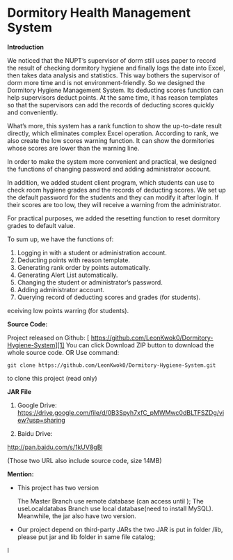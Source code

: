 # Dormitory Health Management System

**Introduction**   

We noticed that the NUPT’s supervisor of dorm still uses paper to record the result of checking dormitory hygiene and finally logs the date into Excel, then takes data analysis and statistics. This way bothers the supervisor of dorm more time and is not environment-friendly. So we designed the Dormitory Hygiene Management System. Its deducting scores function can help supervisors deduct points. At the same time, it has reason templates so that the supervisors can add the records of deducting scores quickly and conveniently.

What’s more, this system has a rank function to show the up-to-date result directly, which eliminates complex Excel operation. According to rank, we also create the low scores warning function. It can show the dormitories whose scores are lower than the warning line.

In order to make the system more convenient and practical, we designed the functions of changing password and adding administrator account.

In addition, we added student client program, which students can use to check room hygiene grades and the records of deducting scores. We set up the default password for the students and they can modify it after login. If their scores are too low, they will receive a warning from the administrator.

For practical purposes, we added the resetting function to reset dormitory grades to default value. 


To sum up, we have the functions of: 
1)  Logging in with a student or administration account.
2)	Deducting points with reason template.
3)	Generating rank order by points automatically.
4)	Generating Alert List automatically.
5)	Changing the student or administrator’s password. 
6)	Adding administrator account. 
7)	Querying record of deducting scores and grades (for students). 



eceiving low points warring (for students).








**Source Code:**  

Project released on Github:
[ https://github.com/LeonKwok0/Dormitory-Hygiene-System][1]
You can click Download ZIP button to download the whole source code. 
OR 
Use command: 
``` git
git clone https://github.com/LeonKwok0/Dormitory-Hygiene-System.git
```
to clone this project (read only)



**JAR File**  


1.	Google Drive:   
   https://drive.google.com/file/d/0B3Spyh7xfC_pMWMwc0dBLTFSZDg/view?usp=sharing  
   
2.	Baidu   Drive:  

   http://pan.baidu.com/s/1kUV8gBl  
   
(Those two URL also include source code, size 14MB)






**Mention:**   


 - This project has two version

   The Master Branch use remote database (can access until ); 
   The useLocaldatabas Branch use local database(need to install   MySQL).
   Meanwhile, the jar also have two version. 

 -  Our project depend on third-party JARs 
   the two JAR is put in folder /lib, please put jar and lib folder in same file catalog;

I
   
   


  [1]: https://github.com/LeonKwok0/Dormitory-Hygiene-System
